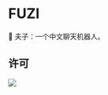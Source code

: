 # FUZI

🤖️ 夫子：一个中文聊天机器人。

## 许可

[![](https://award.dovolopor.com?lt=License&rt=MIT&rbc=green)](./LICENSE)
